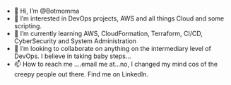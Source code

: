 - 👋 Hi, I’m @Botmomma
- 👀 I’m interested in DevOps projects, AWS and all things Cloud and some scripting.
- 🌱 I’m currently learning AWS, CloudFormation, Terraform, CI/CD, CyberSecurity and System Administration 
- 💞️ I’m looking to collaborate on anything on the intermediary level of DevOps. I believe in taking baby steps... 
- 📫 How to reach me ....email me at...no, I changed my mind cos of the creepy people out there. Find me on LinkedIn.

<!---
Botmomma/Botmomma is a ✨ special ✨ repository because its `README.md` (this file) appears on your GitHub profile.
You can click the Preview link to take a look at your changes.
--->
